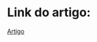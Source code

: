 <h1>Link do artigo:</h1>
<a href="https://docs.google.com/document/d/1PJsyZa0FMBcz4_X4AVVLVf_2QzbaniJF0HLUyOvU1LQ/edit?usp=sharing">Artigo</a>
